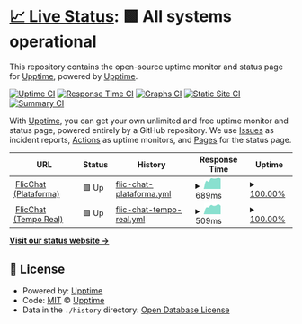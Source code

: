 # [📈 Live Status](https://demo.upptime.js.org): <!--live status--> **🟩 All systems operational**

This repository contains the open-source uptime monitor and status page for [Upptime](https://upptime.js.org), powered by [Upptime](https://github.com/upptime/upptime).

[![Uptime CI](https://github.com/flicchat/flicchat/workflows/Uptime%20CI/badge.svg)](https://github.com/flicchat/flicchat/actions?query=workflow%3A%22Uptime+CI%22)
[![Response Time CI](https://github.com/flicchat/flicchat/workflows/Response%20Time%20CI/badge.svg)](https://github.com/flicchat/flicchat/actions?query=workflow%3A%22Response+Time+CI%22)
[![Graphs CI](https://github.com/flicchat/flicchat/workflows/Graphs%20CI/badge.svg)](https://github.com/flicchat/flicchat/actions?query=workflow%3A%22Graphs+CI%22)
[![Static Site CI](https://github.com/flicchat/flicchat/workflows/Static%20Site%20CI/badge.svg)](https://github.com/flicchat/flicchat/actions?query=workflow%3A%22Static+Site+CI%22)
[![Summary CI](https://github.com/flicchat/flicchat/workflows/Summary%20CI/badge.svg)](https://github.com/flicchat/flicchat/actions?query=workflow%3A%22Summary+CI%22)

With [Upptime](https://upptime.js.org), you can get your own unlimited and free uptime monitor and status page, powered entirely by a GitHub repository. We use [Issues](https://github.com/upptime/upptime/issues) as incident reports, [Actions](https://github.com/flicchat/flicchat/actions) as uptime monitors, and [Pages](https://demo.upptime.js.org) for the status page.

<!--start: status pages-->
<!-- This summary is generated by Upptime (https://github.com/upptime/upptime) -->
<!-- Do not edit this manually, your changes will be overwritten -->
<!-- prettier-ignore -->
| URL | Status | History | Response Time | Uptime |
| --- | ------ | ------- | ------------- | ------ |
| <img alt="" src="https://favicons.githubusercontent.com/app.flicchat.com" height="13"> [FlicChat (Plataforma)](https://app.flicchat.com) | 🟩 Up | [flic-chat-plataforma.yml](https://github.com/flicchat/flicchat/commits/HEAD/history/flic-chat-plataforma.yml) | <details><summary><img alt="Response time graph" src="./graphs/flic-chat-plataforma/response-time-week.png" height="20"> 689ms</summary><br><a href="https://flicchat.github.io/flicchat/history/flic-chat-plataforma"><img alt="Response time 681" src="https://img.shields.io/endpoint?url=https%3A%2F%2Fraw.githubusercontent.com%2Fflicchat%2Fflicchat%2FHEAD%2Fapi%2Fflic-chat-plataforma%2Fresponse-time.json"></a><br><a href="https://flicchat.github.io/flicchat/history/flic-chat-plataforma"><img alt="24-hour response time 728" src="https://img.shields.io/endpoint?url=https%3A%2F%2Fraw.githubusercontent.com%2Fflicchat%2Fflicchat%2FHEAD%2Fapi%2Fflic-chat-plataforma%2Fresponse-time-day.json"></a><br><a href="https://flicchat.github.io/flicchat/history/flic-chat-plataforma"><img alt="7-day response time 689" src="https://img.shields.io/endpoint?url=https%3A%2F%2Fraw.githubusercontent.com%2Fflicchat%2Fflicchat%2FHEAD%2Fapi%2Fflic-chat-plataforma%2Fresponse-time-week.json"></a><br><a href="https://flicchat.github.io/flicchat/history/flic-chat-plataforma"><img alt="30-day response time 641" src="https://img.shields.io/endpoint?url=https%3A%2F%2Fraw.githubusercontent.com%2Fflicchat%2Fflicchat%2FHEAD%2Fapi%2Fflic-chat-plataforma%2Fresponse-time-month.json"></a><br><a href="https://flicchat.github.io/flicchat/history/flic-chat-plataforma"><img alt="1-year response time 681" src="https://img.shields.io/endpoint?url=https%3A%2F%2Fraw.githubusercontent.com%2Fflicchat%2Fflicchat%2FHEAD%2Fapi%2Fflic-chat-plataforma%2Fresponse-time-year.json"></a></details> | <details><summary><a href="https://flicchat.github.io/flicchat/history/flic-chat-plataforma">100.00%</a></summary><a href="https://flicchat.github.io/flicchat/history/flic-chat-plataforma"><img alt="All-time uptime 100.00%" src="https://img.shields.io/endpoint?url=https%3A%2F%2Fraw.githubusercontent.com%2Fflicchat%2Fflicchat%2FHEAD%2Fapi%2Fflic-chat-plataforma%2Fuptime.json"></a><br><a href="https://flicchat.github.io/flicchat/history/flic-chat-plataforma"><img alt="24-hour uptime 100.00%" src="https://img.shields.io/endpoint?url=https%3A%2F%2Fraw.githubusercontent.com%2Fflicchat%2Fflicchat%2FHEAD%2Fapi%2Fflic-chat-plataforma%2Fuptime-day.json"></a><br><a href="https://flicchat.github.io/flicchat/history/flic-chat-plataforma"><img alt="7-day uptime 100.00%" src="https://img.shields.io/endpoint?url=https%3A%2F%2Fraw.githubusercontent.com%2Fflicchat%2Fflicchat%2FHEAD%2Fapi%2Fflic-chat-plataforma%2Fuptime-week.json"></a><br><a href="https://flicchat.github.io/flicchat/history/flic-chat-plataforma"><img alt="30-day uptime 100.00%" src="https://img.shields.io/endpoint?url=https%3A%2F%2Fraw.githubusercontent.com%2Fflicchat%2Fflicchat%2FHEAD%2Fapi%2Fflic-chat-plataforma%2Fuptime-month.json"></a><br><a href="https://flicchat.github.io/flicchat/history/flic-chat-plataforma"><img alt="1-year uptime 100.00%" src="https://img.shields.io/endpoint?url=https%3A%2F%2Fraw.githubusercontent.com%2Fflicchat%2Fflicchat%2FHEAD%2Fapi%2Fflic-chat-plataforma%2Fuptime-year.json"></a></details>
| <img alt="" src="https://favicons.githubusercontent.com/realtime.flicchat.com" height="13"> [FlicChat (Tempo Real)](https://realtime.flicchat.com) | 🟩 Up | [flic-chat-tempo-real.yml](https://github.com/flicchat/flicchat/commits/HEAD/history/flic-chat-tempo-real.yml) | <details><summary><img alt="Response time graph" src="./graphs/flic-chat-tempo-real/response-time-week.png" height="20"> 509ms</summary><br><a href="https://flicchat.github.io/flicchat/history/flic-chat-tempo-real"><img alt="Response time 509" src="https://img.shields.io/endpoint?url=https%3A%2F%2Fraw.githubusercontent.com%2Fflicchat%2Fflicchat%2FHEAD%2Fapi%2Fflic-chat-tempo-real%2Fresponse-time.json"></a><br><a href="https://flicchat.github.io/flicchat/history/flic-chat-tempo-real"><img alt="24-hour response time 519" src="https://img.shields.io/endpoint?url=https%3A%2F%2Fraw.githubusercontent.com%2Fflicchat%2Fflicchat%2FHEAD%2Fapi%2Fflic-chat-tempo-real%2Fresponse-time-day.json"></a><br><a href="https://flicchat.github.io/flicchat/history/flic-chat-tempo-real"><img alt="7-day response time 509" src="https://img.shields.io/endpoint?url=https%3A%2F%2Fraw.githubusercontent.com%2Fflicchat%2Fflicchat%2FHEAD%2Fapi%2Fflic-chat-tempo-real%2Fresponse-time-week.json"></a><br><a href="https://flicchat.github.io/flicchat/history/flic-chat-tempo-real"><img alt="30-day response time 478" src="https://img.shields.io/endpoint?url=https%3A%2F%2Fraw.githubusercontent.com%2Fflicchat%2Fflicchat%2FHEAD%2Fapi%2Fflic-chat-tempo-real%2Fresponse-time-month.json"></a><br><a href="https://flicchat.github.io/flicchat/history/flic-chat-tempo-real"><img alt="1-year response time 509" src="https://img.shields.io/endpoint?url=https%3A%2F%2Fraw.githubusercontent.com%2Fflicchat%2Fflicchat%2FHEAD%2Fapi%2Fflic-chat-tempo-real%2Fresponse-time-year.json"></a></details> | <details><summary><a href="https://flicchat.github.io/flicchat/history/flic-chat-tempo-real">100.00%</a></summary><a href="https://flicchat.github.io/flicchat/history/flic-chat-tempo-real"><img alt="All-time uptime 99.99%" src="https://img.shields.io/endpoint?url=https%3A%2F%2Fraw.githubusercontent.com%2Fflicchat%2Fflicchat%2FHEAD%2Fapi%2Fflic-chat-tempo-real%2Fuptime.json"></a><br><a href="https://flicchat.github.io/flicchat/history/flic-chat-tempo-real"><img alt="24-hour uptime 100.00%" src="https://img.shields.io/endpoint?url=https%3A%2F%2Fraw.githubusercontent.com%2Fflicchat%2Fflicchat%2FHEAD%2Fapi%2Fflic-chat-tempo-real%2Fuptime-day.json"></a><br><a href="https://flicchat.github.io/flicchat/history/flic-chat-tempo-real"><img alt="7-day uptime 100.00%" src="https://img.shields.io/endpoint?url=https%3A%2F%2Fraw.githubusercontent.com%2Fflicchat%2Fflicchat%2FHEAD%2Fapi%2Fflic-chat-tempo-real%2Fuptime-week.json"></a><br><a href="https://flicchat.github.io/flicchat/history/flic-chat-tempo-real"><img alt="30-day uptime 100.00%" src="https://img.shields.io/endpoint?url=https%3A%2F%2Fraw.githubusercontent.com%2Fflicchat%2Fflicchat%2FHEAD%2Fapi%2Fflic-chat-tempo-real%2Fuptime-month.json"></a><br><a href="https://flicchat.github.io/flicchat/history/flic-chat-tempo-real"><img alt="1-year uptime 99.99%" src="https://img.shields.io/endpoint?url=https%3A%2F%2Fraw.githubusercontent.com%2Fflicchat%2Fflicchat%2FHEAD%2Fapi%2Fflic-chat-tempo-real%2Fuptime-year.json"></a></details>

<!--end: status pages-->

[**Visit our status website →**](https://demo.upptime.js.org)

## 📄 License

- Powered by: [Upptime](https://github.com/upptime/upptime)
- Code: [MIT](./LICENSE) © [Upptime](https://upptime.js.org)
- Data in the `./history` directory: [Open Database License](https://opendatacommons.org/licenses/odbl/1-0/)
